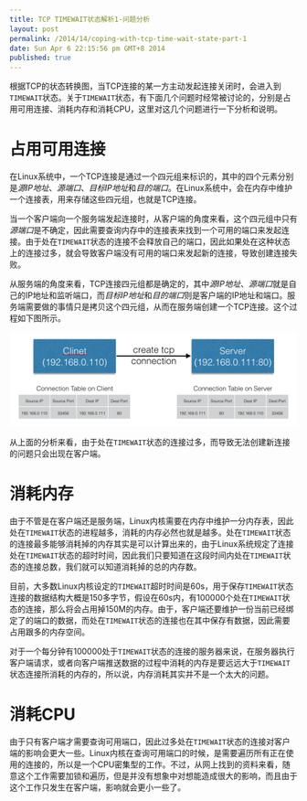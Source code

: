 ```yaml
---
title: TCP TIMEWAIT状态解析1-问题分析
layout: post
permalink: /2014/14/coping-with-tcp-time-wait-state-part-1
date: Sun Apr 6 22:15:56 pm GMT+8 2014
published: true
---
```

根据TCP的状态转换图，当TCP连接的某一方主动发起连接关闭时，会进入到`TIMEWAIT`状态。关于`TIMEWAIT`状态，有下面几个问题时经常被讨论的，分别是占用可用连接、消耗内存和消耗CPU，这里对这几个问题进行一下分析和说明。

# 占用可用连接
在Linux系统中，一个TCP连接是通过一个四元组来标识的，其中的四个元素分别是*源IP地址*、*源端口*、*目标IP地址*和*目的端口*。在Linux系统中，会在内存中维护一个连接表，用来存储这些四元组，也就是TCP连接。

当一个客户端向一个服务端发起连接时，从客户端的角度来看，这个四元组中只有*源端口*是不确定，因此需要查询内存中的连接表来找到一个可用的端口来发起连接。由于处在`TIMEWAIT`状态的连接不会释放自己的端口，因此如果处在这种状态上的连接过多，就会导致客户端没有可用的端口来发起新的连接，导致创建连接失败。

从服务端的角度来看，TCP连接四元组都是确定的，其中*源IP地址*、*源端口*就是自己的IP地址和监听端口，而*目标IP地址*和*目的端口*则是客户端的IP地址和端口。服务端需要做的事情只是拷贝这个四元组，从而在服务端创建一个TCP连接。这个过程如下图所示。

![tcp_create_connection](/images/2014-04/tcp-create-connection.png)

从上面的分析来看，由于处在`TIMEWAIT`状态的连接过多，而导致无法创建新连接的问题只会出现在客户端。

# 消耗内存
由于不管是在客户端还是服务端，Linux内核需要在内存中维护一分内存表，因此处在`TIMEWAIT`状态的进程越多，消耗的内存必然也就是越多。处在`TIMEWAIT`状态的连接最多能够消耗掉的内存其实是可以计算出来的，由于Linux系统规定了连接处在`TIMEWAIT`状态的超时时间，因此我们只要知道在这段时间内处在`TIMEWAIT`状态的连接总数，我们就可以知道消耗掉的总的内存数。

目前，大多数Linux内核设定的`TIMEWAIT`超时时间是60s，用于保存`TIMEWAIT`状态连接的数据结构大概是150多字节，假设在60s内，有100000个处在`TIMEWAIT`状态的连接，那么将会占用掉150M的内存。由于，客户端还要维护一份当前已经绑定了的端口的数据，而处在`TIMEWAIT`状态的连接也在其中保存有数据，因此需要占用跟多的内存空间。

对于一个每分钟有100000处于`TIMEWAIT`状态的连接的服务器来说，在服务器执行客户端请求，或者向客户端推送数据的过程中消耗的内存是要远远大于`TIMEWAIT`状态连接所消耗的内存的，所以说，内存消耗其实并不是一个太大的问题。

# 消耗CPU
由于只有客户端才需要查询可用端口，因此过多处在`TIMEWAIT`状态的连接对客户端的影响会更大一些。Linux内核在查询可用端口的时候，是需要遍历所有正在使用的连接的，所以是一个CPU密集型的工作。不过，从网上找到的资料来看，随意这个工作需要加锁和遍历，但是并没有想象中对想能造成很大的影响，而且由于这个工作只发生在客户端，影响就会更小一些了。